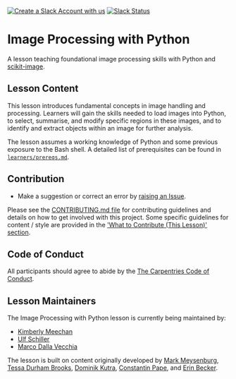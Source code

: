 [![Create a Slack Account with us](https://img.shields.io/badge/Create_Slack_Account-The_Carpentries-071159.svg)](https://slack-invite.carpentries.org/)
[![Slack Status](https://img.shields.io/badge/Slack_Channel-dc--image--processing-E01563.svg)](https://carpentries.slack.com/archives/C027H977ZGU)

# Image Processing with Python

A lesson teaching foundational image processing skills with Python and [scikit-image](https://scikit-image.org/).

## Lesson Content

This lesson introduces fundamental concepts in image handling and processing. Learners will gain the skills needed to load images into Python, to select, summarise, and modify specific regions in these images, and to identify and extract objects within an image for further analysis.

The lesson assumes a working knowledge of Python and some previous exposure to the Bash shell.
A detailed list of prerequisites can be found in [`learners/prereqs.md`](learners/prereqs.md).

## Contribution

- Make a suggestion or correct an error by [raising an Issue](https://github.com/datacarpentry/image-processing/issues).

Please see the [CONTRIBUTING.md file](CONTRIBUTING.md) for contributing guidelines and details on how to get involved with 
this project. Some specific guidelines for content / style are provided in the 
['What to Contribute (This Lesson)' section](CONTRIBUTING.md#what-to-contribute-this-lesson).

## Code of Conduct

All participants should agree to abide by the [The Carpentries Code of Conduct](https://docs.carpentries.org/topic_folders/policies/code-of-conduct.html).

## Lesson Maintainers

The Image Processing with Python lesson is currently being maintained by:

- [Kimberly Meechan](https://github.com/K-Meech)
- [Ulf Schiller](https://github.com/uschille)
- [Marco Dalla Vecchia](https://github.com/marcodallavecchia)

The lesson is built on content originally developed by [Mark Meysenburg](https://github.com/mmeysenburg), [Tessa Durham Brooks](https://github.com/tessalea), [Dominik Kutra](https://github.com/k-dominik), [Constantin Pape](https://github.com/constantinpape), and [Erin Becker](https://github.com/ebecker).
